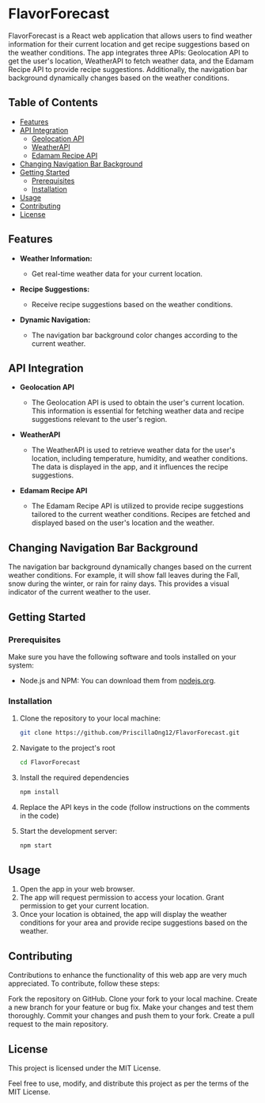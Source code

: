 # FlavorForecast

FlavorForecast is a React web application that allows users to find weather information for their current location and get recipe suggestions based on the weather conditions. The app integrates three APIs: Geolocation API to get the user's location, WeatherAPI to fetch weather data, and the Edamam Recipe API to provide recipe suggestions. Additionally, the navigation bar background dynamically changes based on the weather conditions.

## Table of Contents

- [Features](#features)
- [API Integration](#api-integration)
  - [Geolocation API](#geolocation-api)
  - [WeatherAPI](#weatherapi)
  - [Edamam Recipe API](#edamam-recipe-api)
- [Changing Navigation Bar Background](#changing-navigation-bar-background)
- [Getting Started](#getting-started)
  - [Prerequisites](#prerequisites)
  - [Installation](#installation)
- [Usage](#usage)
- [Contributing](#contributing)
- [License](#license)

## Features

- **Weather Information:**
  - Get real-time weather data for your current location.
 
- **Recipe Suggestions:**
  - Receive recipe suggestions based on the weather conditions.

- **Dynamic Navigation:**
  - The navigation bar background color changes according to the current weather.
 
## API Integration

- **Geolocation API**
  - The Geolocation API is used to obtain the user's current location. This information is essential for fetching weather data and recipe suggestions relevant to the user's region.

- **WeatherAPI**
  - The WeatherAPI is used to retrieve weather data for the user's location, including temperature, humidity, and weather conditions. The data is displayed in the app, and it influences the recipe suggestions.

- **Edamam Recipe API**
  - The Edamam Recipe API is utilized to provide recipe suggestions tailored to the current weather conditions. Recipes are fetched and displayed based on the user's location and the weather.
 
## Changing Navigation Bar Background

The navigation bar background dynamically changes based on the current weather conditions. For example, it will show fall leaves during the Fall, snow during the winter, or rain for rainy days. This provides a visual indicator of the current weather to the user.


## Getting Started

### Prerequisites

Make sure you have the following software and tools installed on your system:

- Node.js and NPM: You can download them from [nodejs.org](https://nodejs.org/).

### Installation

1. Clone the repository to your local machine:

   ```bash
   git clone https://github.com/PriscillaOng12/FlavorForecast.git
   ```
   
2. Navigate to the project's root

   ```bash
   cd FlavorForecast
   ```

3. Install the required dependencies

   ```bash
   npm install
   ```

4. Replace the API keys in the code (follow instructions on the comments in the code)

5. Start the development server:
   
   ```bash
   npm start
   ```

## Usage

1. Open the app in your web browser.
2. The app will request permission to access your location. Grant permission to get your current location.
3. Once your location is obtained, the app will display the weather conditions for your area and provide recipe suggestions based on the weather.

## Contributing

Contributions to enhance the functionality of this web app are very much appreciated. To contribute, follow these steps:

Fork the repository on GitHub.
Clone your fork to your local machine.
Create a new branch for your feature or bug fix.
Make your changes and test them thoroughly.
Commit your changes and push them to your fork.
Create a pull request to the main repository.

## License

This project is licensed under the MIT License.

Feel free to use, modify, and distribute this project as per the terms of the MIT License.




